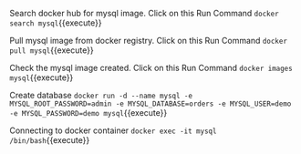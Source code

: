 
Search docker hub for mysql image. Click on this Run Command `docker search mysql`{{execute}}

Pull mysql image from docker registry. Click on this Run Command `docker pull mysql`{{execute}}

Check the mysql image created. Click on this Run Command `docker images mysql`{{execute}}

Create database `docker run -d --name mysql -e MYSQL_ROOT_PASSWORD=admin -e MYSQL_DATABASE=orders -e MYSQL_USER=demo -e MYSQL_PASSWORD=demo mysql`{{execute}}

Connecting to docker container `docker exec -it mysql /bin/bash`{{execute}}
